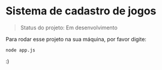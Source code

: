 # Sistema de cadastro de jogos #

>Status do projeto: Em desenvolvimento

Para rodar esse projeto na sua máquina, por favor digite:

```
node app.js
```

:)